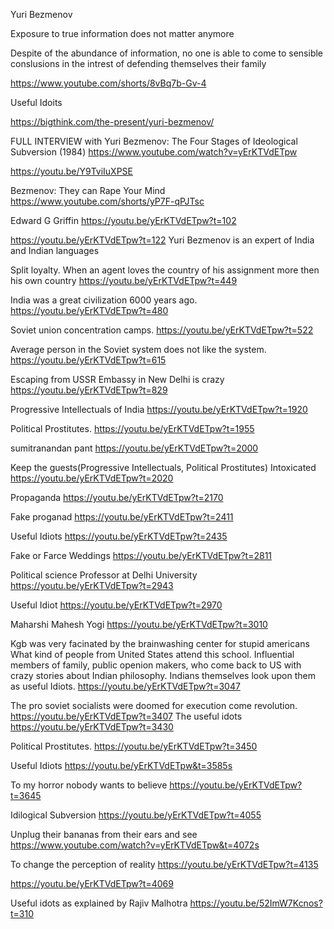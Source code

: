 

Yuri Bezmenov

Exposure to true information does not matter anymore

Despite of the abundance of information, no one is able to come to sensible conslusions in the intrest of defending themselves their family


https://www.youtube.com/shorts/8vBq7b-Gv-4


Useful Idoits



https://bigthink.com/the-present/yuri-bezmenov/

FULL INTERVIEW with Yuri Bezmenov: The Four Stages of Ideological Subversion (1984)
https://www.youtube.com/watch?v=yErKTVdETpw


https://youtu.be/Y9TviIuXPSE


Bezmenov: They can Rape Your Mind
https://www.youtube.com/shorts/yP7F-qPJTsc

Edward G Griffin
https://youtu.be/yErKTVdETpw?t=102

https://youtu.be/yErKTVdETpw?t=122
Yuri Bezmenov is an expert of India and Indian languages

Split loyalty. When an agent loves the country of his assignment more then his own country
https://youtu.be/yErKTVdETpw?t=449


India was a great civilization 6000 years ago.
https://youtu.be/yErKTVdETpw?t=480


Soviet union concentration camps.
https://youtu.be/yErKTVdETpw?t=522


Average person in the Soviet system does not like the system.
https://youtu.be/yErKTVdETpw?t=615


Escaping from USSR Embassy in New Delhi is crazy
https://youtu.be/yErKTVdETpw?t=829


Progressive Intellectuals of India
https://youtu.be/yErKTVdETpw?t=1920

Political Prostitutes.
https://youtu.be/yErKTVdETpw?t=1955


sumitranandan pant
https://youtu.be/yErKTVdETpw?t=2000

Keep the guests(Progressive Intellectuals, Political Prostitutes) Intoxicated
https://youtu.be/yErKTVdETpw?t=2020


Propaganda
https://youtu.be/yErKTVdETpw?t=2170


Fake proganad
https://youtu.be/yErKTVdETpw?t=2411


Useful Idiots
https://youtu.be/yErKTVdETpw?t=2435


Fake or Farce Weddings
https://youtu.be/yErKTVdETpw?t=2811


Political science Professor at Delhi University
https://youtu.be/yErKTVdETpw?t=2943

Useful Idiot
https://youtu.be/yErKTVdETpw?t=2970


Maharshi Mahesh Yogi
https://youtu.be/yErKTVdETpw?t=3010

Kgb was very facinated by the brainwashing center for stupid americans
What kind of people from United States attend this school.
Influential members of family, public openion makers, who come back to US with crazy stories about Indian philosophy.
Indians themselves look upon them as useful Idiots.
https://youtu.be/yErKTVdETpw?t=3047

The pro soviet socialists were doomed for execution come revolution.
https://youtu.be/yErKTVdETpw?t=3407
The useful idots
https://youtu.be/yErKTVdETpw?t=3430

Political Prostitutes.
https://youtu.be/yErKTVdETpw?t=3450

Useful Idiots
https://youtu.be/yErKTVdETpw&t=3585s

To my horror nobody wants to believe
https://youtu.be/yErKTVdETpw?t=3645


Idilogical Subversion
https://youtu.be/yErKTVdETpw?t=4055


Unplug their bananas from their ears and see
https://www.youtube.com/watch?v=yErKTVdETpw&t=4072s

To change the perception of reality
https://youtu.be/yErKTVdETpw?t=4135


https://youtu.be/yErKTVdETpw?t=4069


Useful idots as explained by Rajiv Malhotra
https://youtu.be/52ImW7Kcnos?t=310


